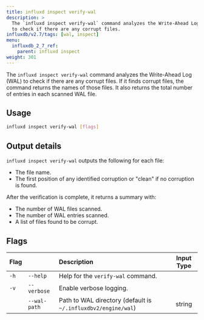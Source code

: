 ```yaml
---
title: influxd inspect verify-wal
description: >
  The `influxd inspect verify-wal` command analyzes the Write-Ahead Log (WAL)
  to check if there are any corrupt files.
influxdb/v2.7/tags: [wal, inspect]
menu:
  influxdb_2_7_ref:
    parent: influxd inspect
weight: 301
---
```


The `influxd inspect verify-wal` command analyzes the Write-Ahead Log (WAL)
to check if there are any corrupt files.
If it finds corrupt files, the command returns the names of those files.
It also returns the total number of entries in each scanned WAL file.

## Usage
```sh
influxd inspect verify-wal [flags]
```

## Output details
`influxd inspect verify-wal` outputs the following for each file:

- The file name.
- The first position of any identified corruption or "clean" if no corruption is found.

After the verification is complete, it returns a summary with:

- The number of WAL files scanned.
- The number of WAL entries scanned.
- A list of files found to be corrupt.

## Flags
| Flag |              | Description                                                   | Input Type |
| :--- | :----------- | :------------------------------------------------------------ | :--------: |
| `-h` | `--help`     | Help for the `verify-wal` command.                            |            |
| `-v` | `--verbose`  | Enable verbose logging.                                       |            |
|      | `--wal-path` | Path to WAL directory (default is `~/.influxdbv2/engine/wal`) |   string   |
